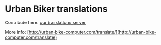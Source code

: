 
# Urban Biker translations

Contribute here: [our translations server](https://translate.urban-bike-computer.com/projects/urban-biker/strings/)


More info: [http://urban-bike-computer.com/translate/](http://urban-bike-computer.com/translate/)

